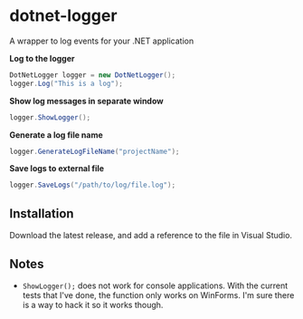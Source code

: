 # dotnet-logger
A wrapper to log events for your .NET application

**Log to the logger**
```csharp
DotNetLogger logger = new DotNetLogger();
logger.Log("This is a log");
```

**Show log messages in separate window**
```csharp
logger.ShowLogger();
```

**Generate a log file name**
```csharp
logger.GenerateLogFileName("projectName");
```

**Save logs to external file**
```csharp
logger.SaveLogs("/path/to/log/file.log");
```

## Installation
Download the latest release, and add a reference to the file in Visual Studio.

## Notes
- `ShowLogger();` does not work for console applications. With the current tests that I've done, the function only works on WinForms. I'm sure there is a way to hack it so it works though.
